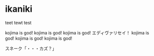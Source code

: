 # ikaniki
teet
tewt
test

kojima is god!
kojima is god!
kojima is god!
エディヴァリセイ！
kojima is god!
kojima is god!
kojima is god!

スネーク「・・・カズ？」 
